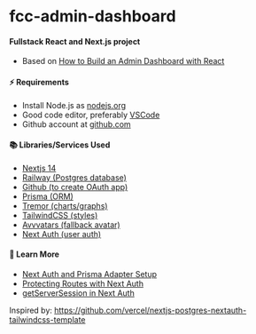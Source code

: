 # fcc-admin-dashboard

#### Fullstack React and Next.js project

- Based on [How to Build an Admin Dashboard with React](https://www.freecodecamp.org/news/build-admin-dashboard-react/)

#### ⚡️ Requirements

- Install Node.js as [nodejs.org](https://nodejs.org)
- Good code editor, preferably [VSCode](https://code.visualstudio.com)
- Github account at [github.com](https://github.com)

#### 📚 Libraries/Services Used

- [Nextjs 14](https://nextjs.org)
- [Railway (Postgres database)](https://railway.app/new)
- [Github (to create OAuth app)](https://github.com/settings/applications/new)
- [Prisma (ORM)](https://prisma.io)
- [Tremor (charts/graphs)](https://tremor.so)
- [TailwindCSS (styles)](https://tailwindcss.com)
- [Avvvatars (fallback avatar)](https://avvvatars.com/)
- [Next Auth (user auth)](https://authjs.dev)

#### 🧠 Learn More

- [Next Auth and Prisma Adapter Setup](https://authjs.dev/reference/adapter/prisma#prismaadapter)
- [Protecting Routes with Next Auth](https://authjs.dev/guides/basics/securing-pages-and-api-routes#nextjs-middleware)
- [getServerSession in Next Auth](https://next-auth.js.org/configuration/nextjs#getServerSession)

Inspired by: https://github.com/vercel/nextjs-postgres-nextauth-tailwindcss-template
